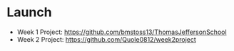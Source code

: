 # Launch

- Week 1 Project: https://github.com/bmstoss13/ThomasJeffersonSchool
- Week 2 Project: https://github.com/Quole0812/week2project
